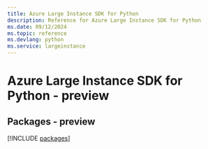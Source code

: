 ```yaml
---
title: Azure Large Instance SDK for Python
description: Reference for Azure Large Instance SDK for Python
ms.date: 09/12/2024
ms.topic: reference
ms.devlang: python
ms.service: largeinstance
---
```

# Azure Large Instance SDK for Python - preview
## Packages - preview
[!INCLUDE [packages](large-instance-index.md)]